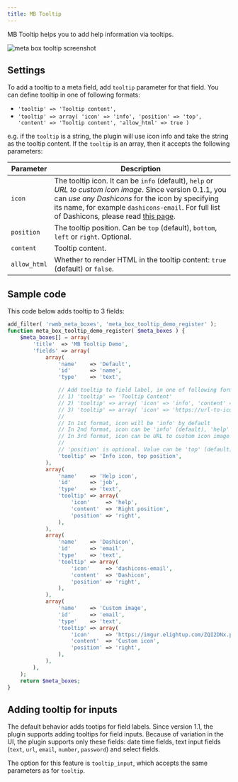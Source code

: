 ```yaml
---
title: MB Tooltip
---
```


MB Tooltip helps you to add help information via tooltips.

![meta box tooltip screenshot](https://i0.wp.com/metabox.io/wp-content/uploads/2014/10/meta-box-tooltip.png)

## Settings

To add a tooltip to a meta field, add `tooltip` parameter for that field. You can define tooltip in one of following formats:

- `'tooltip' => 'Tooltip content',`
- `'tooltip' => array( 'icon' => 'info', 'position' => 'top', 'content' => 'Tooltip content', 'allow_html' => true )`

e.g. if the `tooltip` is a string, the plugin will use icon info and take the string as the tooltip content. If the `tooltip` is an array, then it accepts the following parameters:

Parameter|Description
---|---
`icon`|The tooltip icon. It can be `info` (default), `help` or *URL to custom icon image*. Since version 0.1.1, you can *use any Dashicons* for the icon by specifying its name, for example `dashicons-email`. For full list of Dashicons, please read [this page](https://developer.wordpress.org/resource/dashicons/).
`position`|The tooltip position. Can be `top` (default), `bottom`, `left` or `right`. Optional.
`content`|Tooltip content.
`allow_html`|Whether to render HTML in the tooltip content: `true` (default) or `false`.

## Sample code

This code below adds tooltip to 3 fields:

```php
add_filter( 'rwmb_meta_boxes', 'meta_box_tooltip_demo_register' );
function meta_box_tooltip_demo_register( $meta_boxes ) {
    $meta_boxes[] = array(
        'title'  => 'MB Tooltip Demo',
        'fields' => array(
            array(
                'name'    => 'Default',
                'id'      => 'name',
                'type'    => 'text',

                // Add tooltip to field label, in one of following formats
                // 1) 'tooltip' => 'Tooltip Content'
                // 2) 'tooltip' => array( 'icon' => 'info', 'content' => 'Tooltip Content', 'position' => 'top' )
                // 3) 'tooltip' => array( 'icon' => 'https://url-to-icon-image.png', 'content' => 'Tooltip Content', 'position' => 'top' )
                //
                // In 1st format, icon will be 'info' by default
                // In 2nd format, icon can be 'info' (default), 'help' or any Dashicons (see https://developer.wordpress.org/resource/dashicons/)
                // In 3rd format, icon can be URL to custom icon image
                //
                // 'position' is optional. Value can be 'top' (default), 'bottom', 'left', 'right'
                'tooltip' => 'Info icon, top position',
            ),
            array(
                'name'    => 'Help icon',
                'id'      => 'job',
                'type'    => 'text',
                'tooltip' => array(
                    'icon'     => 'help',
                    'content'  => 'Right position',
                    'position' => 'right',
                ),
            ),
            array(
                'name'    => 'Dashicon',
                'id'      => 'email',
                'type'    => 'text',
                'tooltip' => array(
                    'icon'     => 'dashicons-email',
                    'content'  => 'Dashicon',
                    'position' => 'right',
                ),
            ),
            array(
                'name'    => 'Custom image',
                'id'      => 'email',
                'type'    => 'text',
                'tooltip' => array(
                    'icon'     => 'https://imgur.elightup.com/ZQI2DNx.png',
                    'content'  => 'Custom icon',
                    'position' => 'right',
                ),
            ),
        ),
    );
    return $meta_boxes;
}
```

## Adding tooltip for inputs

The default behavior adds tootips for field labels. Since version 1.1, the plugin supports adding tooltips for field inputs. Because of variation in the UI, the plugin supports only these fields: date time fields, text input fields (`text`, `url`, `email`, `number`, `password`) and select fields.

The option for this feature is `tooltip_input`, which accepts the same parameters as for `tooltip`.
